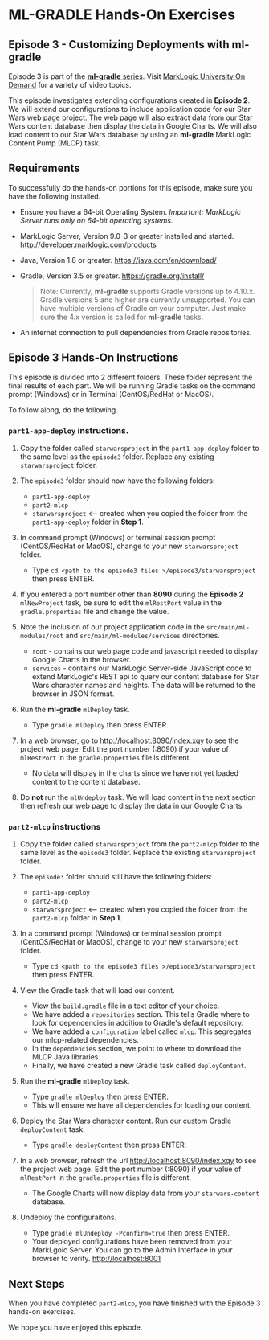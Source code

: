 # ML-GRADLE Hands-On Exercises 

## Episode 3 - Customizing Deployments with ml-gradle

Episode 3 is part of the [**ml-gradle** series](http://mlu.marklogic.com/ondemand/index.xqy?q=Series%3A%22ml-gradle%22). Visit [MarkLogic University On Demand](http://mlu.marklogic.com/ondemand) for a variety of video topics.

This episode investigates extending configurations created in **Episode 2**. We will extend our configurations to include application code for our Star Wars web page project. The web page will also extract data from our Star Wars content database then display the data in Google Charts. We will also load content to our Star Wars database by using an **ml-gradle** MarkLogic Content Pump (MLCP) task.

## Requirements

To successfully do the hands-on portions for this episode, make sure you have the following installed.

* Ensure you have a 64-bit Operating System. *Important: MarkLogic Server runs only on 64-bit operating systems.*
* MarkLogic Server, Version 9.0-3 or greater installed and started. <http://developer.marklogic.com/products>
* Java, Version 1.8 or greater. <https://java.com/en/download/>
* Gradle, Version 3.5 or greater. <https://gradle.org/install/>

	> Note: Currently, **ml-gradle** supports Gradle versions up to 4.10.x. Gradle versions 5 and higher are currently unsupported. You can have multiple versions of Gradle on your computer. Just make sure the 4.x version is called for **ml-gradle** tasks.

* An internet connection to pull dependencies from Gradle repositories.

## Episode 3 Hands-On Instructions

This episode is divided into 2 different folders. These folder represent the final results of each part. We will be running Gradle tasks on the command prompt (Windows) or in Terminal (CentOS/RedHat or MacOS).

To follow along, do the following.

### `part1-app-deploy` instructions.  

1. Copy the folder called `starwarsproject` in the `part1-app-deploy` folder to the same level as the `episode3` folder. Replace any existing `starwarsproject` folder.  

2. The `episode3` folder should now have the following folders:  
	* `part1-app-deploy`
	* `part2-mlcp`
	* `starwarsproject` <-- created when you copied the folder from the `part1-app-deploy` folder in **Step 1**.	
3. In command prompt (Windows) or terminal session prompt (CentOS/RedHat or MacOS), change to your new `starwarsproject` folder.
	* Type `cd <path to the episode3 files >/episode3/starwarsproject` then press ENTER.

4. If you entered a port number other than **8090** during the **Episode 2** `mlNewProject` task, be sure to edit the `mlRestPort` value in the `gradle.properties` file and change the value.

5. Note the inclusion of our project application code in the `src/main/ml-modules/root` and `src/main/ml-modules/services` directories.
	* `root` - contains our web page code and javascript needed to display Google Charts in the browser.
	* `services` - contains our MarkLogic Server-side JavaScript code to extend MarkLogic's REST api to query our content database for Star Wars character names and heights. The data will be returned to the browser in JSON format.

5. Run the **ml-gradle** `mlDeploy` task.
	* Type `gradle mlDeploy` then press ENTER.

6. In a web browser, go to <http://localhost:8090/index.xqy> to see the project web page. Edit the port number (:8090) if your value of `mlRestPort` in the `gradle.properties` file is different.
	* No data will display in the charts since we have not yet loaded content to the content database.

7. Do **not** run the `mlUndeploy` task. We will load content in the next section then refresh our web page to display the data in our Google Charts. 

### `part2-mlcp` instructions

1. Copy the folder called `starwarsproject` from the `part2-mlcp` folder to the same level as the `episode3` folder. Replace the existing `starwarsproject` folder.

2. The `episode3` folder should still have the following folders:  
	* `part1-app-deploy`
	* `part2-mlcp`
	* `starwarsproject` <-- created when you copied the folder from the `part2-mlcp` folder in **Step 1**.	

3. In a command prompt (Windows) or terminal session prompt (CentOS/RedHat or MacOS), change to your new `starwarsproject` folder.
	* Type `cd <path to the episode3 files >/episode3/starwarsproject` then press ENTER.

4. View the Gradle task that will load our content.
	* View the `build.gradle` file in a text editor of your choice.
	* We have added a `repositories` section. This tells Gradle where to look for dependencies in addition to Gradle's default repository.
	* We have added a `configuration` label called `mlcp`. This segregates our mlcp-related dependencies.
	* In the `dependencies` section, we point to where to download the MLCP Java libraries.
	* Finally, we have created a new Gradle task called `deployContent`.

5. Run the **ml-gradle** `mlDeploy` task.
	* Type `gradle mlDeploy` then press ENTER.
	* This will ensure we have all dependencies for loading our content.

6. Deploy the Star Wars character content. Run our custom Gradle  `deployContent` task.
	* Type `gradle deployContent` then press ENTER.

7. In a web browser, refresh the url <http://localhost:8090/index.xqy> to see the project web page. Edit the port number (:8090) if your value of `mlRestPort` in the `gradle.properties` file is different.
	* The Google Charts will now display data from your `starwars-content` database.

8. Undeploy the configuraitons.  
	* Type `gradle mlUndeploy -Pconfirm=true` then press ENTER.
	* Your deployed configurations have been removed from your MarkLgoic Server. You can go to the Admin Interface in your browser to verify. <http://localhost:8001>

## Next Steps
When you have completed `part2-mlcp`, you have finished with the Episode 3 hands-on exercises.

We hope you have enjoyed this episode.